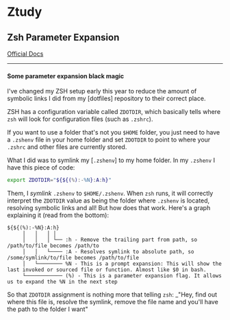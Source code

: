 # Ztudy

## Zsh Parameter Expansion

[Official Docs]

---

#### Some parameter expansion black magic

I've changed my ZSH setup early this year to reduce the amount of symbolic links
I did from my [dotfiles] repository to their correct place.

ZSH has a configuration variable called `ZDOTDIR`, which basically tells where
`zsh` will look for configuration files (such as `.zshrc`).

If you want to use a folder that's not you `$HOME` folder, you just need to have
a `.zshenv` file in your home folder and set `ZDOTDIR` to point to where your
`.zshrc` and other files are currently stored.

What I did was to symlink my [`.zshenv`] to my home folder. In my `.zshenv` I
have this piece of code:

```zsh
export ZDOTDIR="${${(%):-%N}:A:h}"
```

Them, I _symlink_ `.zshenv` to `$HOME/.zshenv`. When `zsh` runs, it will
correctly interpret the `ZDOTDIR` value as being the folder where `.zshenv` is
located, resolving symbolic links and all! But how does that work. Here's a
graph explaining it (read from the bottom):

```text
${${(%):-%N}:A:h}
     │   │   │ │
     │   │   │ └── :h - Remove the trailing part from path, so /path/to/file becomes /path/to
     │   │   └──── :A - Resolves symlink to absolute path, so /some/symlink/to/file becomes /path/to/file
     │   └──────── %N - This is a prompt expansion: This will show the last invoked or sourced file or function. Almost like $0 in bash.
     └──────────── (%) - This is a parameter expansion flag. It allows us to expand the %N in the next step
```

So that `ZDOTDIR` assignment is nothing more that telling `zsh`: \_"Hey, find
out where this file is, resolve the symlink, remove the file name and you'll
have the path to the folder I want"

[official docs]: http://zsh.sourceforge.net/Doc/Release/Expansion.html#Parameter-Expansion
